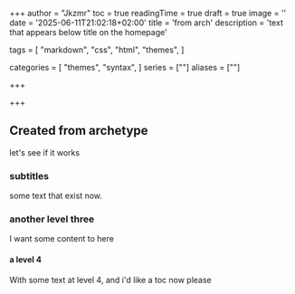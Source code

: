 +++
author = "Jkzmr"
toc = true
readingTime = true
draft = true
image = ''
date = '2025-06-11T21:02:18+02:00'
title = 'from arch'
description = 'text that appears below title on the homepage'


tags = [
    "markdown",
    "css",
    "html",
    "themes",
]

categories = [
    "themes",
    "syntax",
]
series = [""]
aliases = [""]

+++



+++

## Created from archetype

let's see if it works

### subtitles

some text that exist now.

### another level three

I want some content to here

#### a level 4

With some text at level 4, and i'd like a toc now please